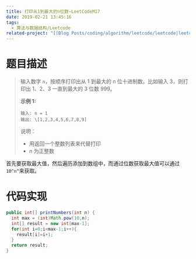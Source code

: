 ```yaml
---
title: 打印从1到最大的n位数—LeetCodeM17
date: 2019-02-21 13:45:16
tags:
  - 算法与数据结构/Leetcode
related-project: "[[Blog Posts/coding/algorithm/leetcode/leetcode|leetcode]]"
---
```


# 题目描述

> 输入数字 `n`，按顺序打印出从 1 到最大的 n 位十进制数。比如输入 3，则打印出 1、2、3 一直到最大的 3 位数 999。
>
> **示例 1:**
>
> ```
> 输入: n = 1
> 输出: \[1,2,3,4,5,6,7,8,9] 
> ```
>
> 说明：
>
> - 用返回一个整数列表来代替打印
> - n 为正整数

首先要获取最大值，然后遍历添加到数组中，而通过位数获取最大值可以通过`10^n^`来获取。

<!--more-->

# 代码实现

```java
public int[] printNumbers(int n) {
  int max = (int)Math.pow(10,n);
  int[] result = new int[max-1];
  for(int i=0;i<max-1;i++){
    result[i]=i+1;
  }
  return result;
}
```

